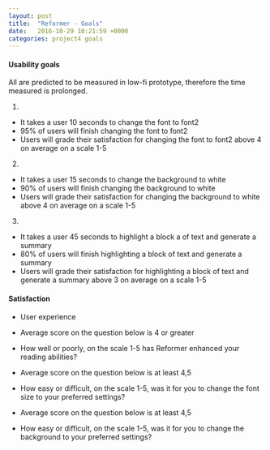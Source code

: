 ```yaml
---
layout: post
title:  "Reformer - Goals"
date:   2016-10-29 10:21:59 +0000
categories: project4 goals
---
```


#### Usability goals

All are predicted to be measured in low-fi prototype, therefore the time
measured is prolonged.


1.

* It takes a user 10 seconds to change the font to font2
* 95% of users will finish changing the font to font2
* Users will grade their satisfaction for changing the font to font2 above 4 on average on a scale 1-5

2.

* It takes a user 15 seconds to change the background to white
* 90% of users will finish changing the background to white
* Users will grade their satisfaction for changing the background to white above 4 on average on a scale 1-5

3.
* It takes a user 45 seconds to highlight a block a of text and generate a summary
* 80% of users will finish highlighting a block of text and generate a summary
* Users will grade their satisfaction for highlighting a block of text and generate a summary above 3 on average on a scale 1-5
    
#### Satisfaction
* User experience

* Average score on the question below is 4 or greater

* How well or poorly, on the scale 1-5 has Reformer enhanced your reading abilities?

* Average score on the question below is at least 4,5

* How easy or difficult, on the scale 1-5, was it for you to change the font size to your preferred settings?

* Average score on the question below is at least 4,5

* How easy or difficult, on the scale 1-5, was it for you to change the background to your preferred settings?
